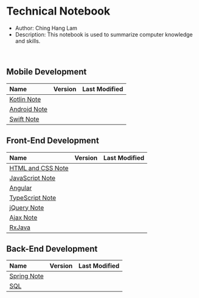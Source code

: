 # Technical Notebook
- Author: Ching Hang Lam
- Description: This notebook is used to summarize computer knowledge and skills.

<br />

## Mobile Development
| Name | Version | Last Modified |
| :-- | :--: | :--: |
| [Kotlin Note](./Kotlin%20Note/README.md) |  |  |
| [Android Note](./Android%20Note/README.md) |  |  |
| [Swift Note](./Swift%20Note/README.md) |  |  |

## Front-End Development
| Name | Version | Last Modified |
| :-- | :--: | :--: |
| [HTML and CSS Note](HTML-and-CSS-Note/README.md) |  |  |
| [JavaScript Note](./JavaScript%20Note/README.md) |  |  |
| [Angular](./Angular%20Note/README.md) |  |  |
| [TypeScript Note]() |  |  |
| [jQuery Note]() |  |  |
| [Ajax Note]() |  |  |
| [RxJava]() |  |  |

## Back-End Development
| Name | Version | Last Modified |
| :-- | :--: | :--: |
| [Spring Note](./Spring%20Note/README.md) |  |  |
| [SQL](./SQL%20Note/README.md) |  |  |

<br>

